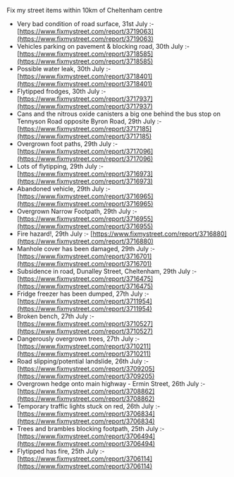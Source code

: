 Fix my street items within 10km of Cheltenham centre

<!-- fix_marker starts -->

- Very bad condition of road surface, 31st July :- [https://www.fixmystreet.com/report/3719063](https://www.fixmystreet.com/report/3719063)
- Vehicles parking on pavement & blocking road, 30th July :- [https://www.fixmystreet.com/report/3718585](https://www.fixmystreet.com/report/3718585)
- Possible water leak, 30th July :- [https://www.fixmystreet.com/report/3718401](https://www.fixmystreet.com/report/3718401)
- Flytipped frodges, 30th July :- [https://www.fixmystreet.com/report/3717937](https://www.fixmystreet.com/report/3717937)
- Cans and the nitrous oxide canisters a big one behind the bus stop on Tennyson Road opposite Byron Road, 29th July :- [https://www.fixmystreet.com/report/3717185](https://www.fixmystreet.com/report/3717185)
- Overgrown foot paths, 29th July :- [https://www.fixmystreet.com/report/3717096](https://www.fixmystreet.com/report/3717096)
- Lots of flytipping, 29th July :- [https://www.fixmystreet.com/report/3716973](https://www.fixmystreet.com/report/3716973)
- Abandoned vehicle, 29th July :- [https://www.fixmystreet.com/report/3716965](https://www.fixmystreet.com/report/3716965)
- Overgrown Narrow Footpath, 29th July :- [https://www.fixmystreet.com/report/3716955](https://www.fixmystreet.com/report/3716955)
- Fire hazard!, 29th July :- [https://www.fixmystreet.com/report/3716880](https://www.fixmystreet.com/report/3716880)
- Manhole cover has been damaged, 29th July :- [https://www.fixmystreet.com/report/3716701](https://www.fixmystreet.com/report/3716701)
- Subsidence in road, Dunalley Street, Cheltenham, 29th July :- [https://www.fixmystreet.com/report/3716475](https://www.fixmystreet.com/report/3716475)
- Fridge freezer has been dumped, 27th July :- [https://www.fixmystreet.com/report/3711954](https://www.fixmystreet.com/report/3711954)
- Broken bench, 27th July :- [https://www.fixmystreet.com/report/3710527](https://www.fixmystreet.com/report/3710527)
- Dangerously overgrown trees, 27th July :- [https://www.fixmystreet.com/report/3710211](https://www.fixmystreet.com/report/3710211)
- Road slipping/potential landslide, 26th July :- [https://www.fixmystreet.com/report/3709205](https://www.fixmystreet.com/report/3709205)
- Overgrown hedge onto main highway - Ermin Street, 26th July :- [https://www.fixmystreet.com/report/3708862](https://www.fixmystreet.com/report/3708862)
- Temporary traffic lights stuck on red, 26th July :- [https://www.fixmystreet.com/report/3706834](https://www.fixmystreet.com/report/3706834)
- Trees and brambles blocking footpath, 25th July :- [https://www.fixmystreet.com/report/3706494](https://www.fixmystreet.com/report/3706494)
- Flytipped has fire, 25th July :- [https://www.fixmystreet.com/report/3706114](https://www.fixmystreet.com/report/3706114)

<!-- fix_marker ends -->